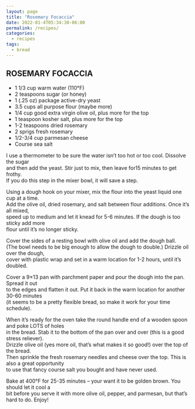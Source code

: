 ```yaml
---
layout: page
title: "Rosemary Focaccia"
date: 2022-01-4T05:34:30-06:00
permalink: /recipes/
categories:
  - recipes
tags:
  - bread
---
```

## ROSEMARY FOCACCIA
- 1 1/3 cup warm water (110°F)
- 2 teaspoons sugar (or honey)
- 1 (.25 oz) package active-dry yeast
- 3.5 cups all purpose flour (maybe more)
- 1/4 cup good extra virgin olive oil, plus more for the top
- 1 teaspoon kosher salt, plus more for the top
- 1-2 teaspoons dried rosemary
- 2 sprigs fresh rosemary
- 1/2-3/4 cup parmesan cheese
- Course sea salt

I use a thermometer to be sure the water isn’t too hot or too cool. Dissolve the sugar  
and then add the yeast. Stir just to mix, then leave for15 minutes to get frothy.  
If you do this step in the mixer bowl, it will save a step.

Using a dough hook on your mixer, mix the flour into the yeast liquid one cup at a time.  
Add the olive oil, dried rosemary, and salt between flour additions. Once it’s all mixed,  
speed up to medium and let it knead for 5-6 minutes. If the dough is too sticky add more  
flour until it’s no longer sticky.

Cover the sides of a resting bowl with olive oil and add the dough ball.  
(The bowl needs to be big enough to allow the dough to double.) Drizzle oil over the dough,  
cover with plastic wrap and set in a warm location for 1-2 hours, until it’s doubled.

Cover a 9×13 pan with parchment paper and pour the dough into the pan. Spread it out  
to the edges and flatten it out. Put it back in the warm location for another 30-60 minutes  
(it seems to be a pretty flexible bread, so make it work for your time schedule).

When it’s ready for the oven take the round handle end of a wooden spoon and poke LOTS of holes  
in the bread. Stab it to the bottom of the pan over and over (this is a good stress reliever).  
Drizzle olive oil (yes more oil, that’s what makes it so good!) over the top of the bread.  
Then sprinkle the fresh rosemary needles and cheese over the top. This is also a great opportunity  
to use that fancy course salt you bought and have never used.

Bake at 400°F for 25-35 minutes – your want it to be golden brown. You should let it cool a  
bit before you serve it with more olive oil, pepper, and parmesan, but that’s hard to do. Enjoy!
